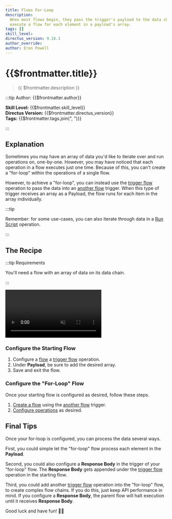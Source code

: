 ```yaml
---
title: Flows For-Loop
description:
  When most flows begin, they pass the trigger's payload to the data chain and execute once. This recipe explains how to
  execute a flow for each element in a payload's array.
tags: []
skill_level:
directus_version: 9.18.1
author_override:
author: Eron Powell
---
```


# {{$frontmatter.title}}

> {{ $frontmatter.description }}

:::tip Author: {{$frontmatter.author}}

**Skill Level:** {{$frontmatter.skill_level}}\
**Directus Version:** {{$frontmatter.directus_version}}\
**Tags:** {{$frontmatter.tags.join(", ")}}

:::

## Explanation

<!--
See the VitePress docs to learn about its markdown options:
https://vitepress.vuejs.org/guide/markdown
-->

Sometimes you may have an array of data you'd like to iterate over and run operations on, one-by-one. However, you may
have noticed that each operation in a flow executes just one time. Because of this, you can't create a "for-loop" within
the operations of a single flow.

However, to achieve a "for-loop", you can instead use the
[trigger flow](/configuration/flows/operations.md#trigger-flow) operation to pass the data into an
[another flow](/configuration/flows/triggers.md#another-flow) trigger. When this type of trigger receives an array as a
Payload, the flow runs for each item in the array individually.

:::tip

Remember: for some use-cases, you can also iterate through data in a
[Run Script](/configuration/flows/operations.md#run-script) operation.

:::

## The Recipe

:::tip Requirements

You'll need a flow with an array of data on its data chain.

:::

<video autoplay playsinline muted loop controls>
	<source src="" type="video/mp4" />
</video>

<!--
VIDEO IS OPTIONAL: delete if not needed
-->

### Configure the Starting Flow

1. Configure a [flow](/configuration/flows.md#configure-a-flow) a
   [trigger flow](/configuration/flows/operations.md#trigger-flow) operation.
2. Under **Payload**, be sure to add the desired array.
3. Save and exit the flow.

### Configure the "For-Loop" Flow

Once your starting flow is configured as desired, follow these steps.

1. [Create a flow](/configuration/flows.md#create-a-flow) using the
   [another flow](/configuration/flows/triggers.md#another-flow) trigger.
2. [Configure operations](/configuration/flows.md#configure-an-operation) as desired.

## Final Tips

Once your for-loop is configured, you can process the data several ways.

First, you could simple let the "for-loop" flow process each element in the **Payload**.

Second, you could also configure a **Response Body** in the trigger of your "for-loop" flow. The **Response Body** gets
appended under the [trigger flow](/configuration/flows/operations.md#trigger-flow) operation in the starting flow.

Third, you could add another [trigger flow](/configuration/flows/operations.md#trigger-flow) operation into the
"for-loop" flow, to create complex flow chains. If you do this, just keep API performance in mind. If you configure a
**Response Body**, the parent flow will halt execution until it receives **Response Body**.

Good luck and have fun! :cook:
